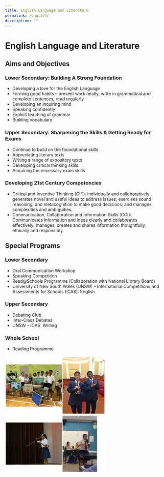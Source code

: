 ```yaml
---
title: English Language and Literature
permalink: /english/
description: ""
---
```

English Language and Literature
===============================

Aims and Objectives
-------------------

### **Lower Secondary: Building A Strong Foundation**

*   Developing a love for the English Language
*   Forming good habits – present work neatly, write in grammatical and complete sentences, read regularly
*   Developing an inquiring mind
*   Speaking confidently
*   Explicit teaching of grammar
*   Building vocabulary

### **Upper Secondary: Sharpening the Skills & Getting Ready for Exams**

*   Continue to build on the foundational skills
*   Appreciating literary texts
*   Writing a range of expository texts
*   Developing critical thinking skills
*   Acquiring the necessary exam skills

### **Developing 21st Century Competencies**

*   Critical and Inventive Thinking (CIT): Individually and collaboratively generates novel and useful ideas to address issues; exercises sound reasoning, and metacognition to make good decisions; and manages complexities and ambiguities.
*   Communication, Collaboration and Information Skills (CCI): Communicates information and ideas clearly and collaborates effectively; manages, creates and shares information thoughtfully, ethically and responsibly.

Special Programs
----------------

### **Lower Secondary**

*   Oral Communication Workshop
*   Speaking Competition
*   Read@Schools Programme (Collaboration with National Library Board)
*   University of New South Wales (UNSW) – International Competitions and Assessments for Schools (ICAS): English

### **Upper Secondary**

*   Debating Club
*   Inter-Class Debates
*   UNSW – ICAS: Writing

### **Whole School**
* Reading Programme




<img src="/images/Departments/English.png"  
     style="width:65%">